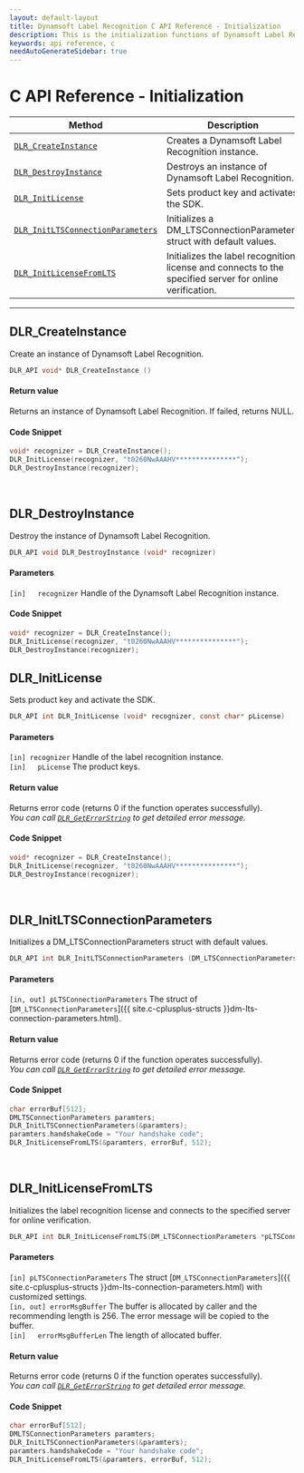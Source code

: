 ```yaml
---
layout: default-layout
title: Dynamsoft Label Recognition C API Reference - Initialization
description: This is the initialization functions of Dynamsoft Label Recognition for C API Reference.
keywords: api reference, c
needAutoGenerateSidebar: true
---
```


# C API Reference - Initialization

| Method               | Description |
|----------------------|-------------|
  | [`DLR_CreateInstance`](#dlr_createinstance) | Creates a Dynamsoft Label Recognition instance. |
  | [`DLR_DestroyInstance`](#dlr_destroyinstance) | Destroys an instance of Dynamsoft Label Recognition. |
  | [`DLR_InitLicense`](#dlr_initlicense) | Sets product key and activates the SDK. |
  | [`DLR_InitLTSConnectionParameters`](#dlr_initltsconnectionparameters) | Initializes a DM_LTSConnectionParameters struct with default values. |
  | [`DLR_InitLicenseFromLTS`](#dlr_initlicensefromlts) | Initializes the label recognition license and connects to the specified server for online verification. |

  ---


## DLR_CreateInstance
Create an instance of Dynamsoft Label Recognition.


```c
DLR_API void* DLR_CreateInstance ()	
```   

#### Return value
Returns an instance of Dynamsoft Label Recognition. If failed, returns NULL.



#### Code Snippet
```c
void* recognizer = DLR_CreateInstance();
DLR_InitLicense(recognizer, "t0260NwAAAHV***************");
DLR_DestroyInstance(recognizer);
```


&nbsp;





## DLR_DestroyInstance
Destroy the instance of Dynamsoft Label Recognition.

```c
DLR_API void DLR_DestroyInstance (void* recognizer)	
```   
   
#### Parameters
`[in]	recognizer` Handle of the Dynamsoft Label Recognition instance.

#### Code Snippet
```c
void* recognizer = DLR_CreateInstance();
DLR_InitLicense(recognizer, "t0260NwAAAHV***************");
DLR_DestroyInstance(recognizer);
```

## DLR_InitLicense
Sets product key and activate the SDK.

```c
DLR_API int DLR_InitLicense (void* recognizer, const char* pLicense)
```   
   
#### Parameters
`[in] recognizer` Handle of the label recognition instance.   
`[in]	pLicense` The product keys.

#### Return value
Returns error code (returns 0 if the function operates successfully).    
*You can call [`DLR_GetErrorString`](general.md#dlr_geterrorstring) to get detailed error message.*

#### Code Snippet
```c
void* recognizer = DLR_CreateInstance();
DLR_InitLicense(recognizer, "t0260NwAAAHV***************");
DLR_DestroyInstance(recognizer);
```

&nbsp;


## DLR_InitLTSConnectionParameters
Initializes a DM_LTSConnectionParameters struct with default values.

```c
DLR_API int DLR_InitLTSConnectionParameters (DM_LTSConnectionParameters *pLTSConnectionParameters)
```   

#### Parameters
`[in, out] pLTSConnectionParameters` The struct of [`DM_LTSConnectionParameters`]({{ site.c-cplusplus-structs }}dm-lts-connection-parameters.html).   

#### Return value
Returns error code (returns 0 if the function operates successfully).    
*You can call [`DLR_GetErrorString`](general.md#dlr_geterrorstring) to get detailed error message.*

#### Code Snippet
```c
char errorBuf[512];
DMLTSConnectionParameters paramters;
DLR_InitLTSConnectionParameters(&paramters);
paramters.handshakeCode = "Your handshake code";
DLR_InitLicenseFromLTS(&paramters, errorBuf, 512);
```

&nbsp;

## DLR_InitLicenseFromLTS
Initializes the label recognition license and connects to the specified server for online verification.

```c
DLR_API int DLR_InitLicenseFromLTS(DM_LTSConnectionParameters *pLTSConnectionParameters, char errorMsgBuffer[], const int errorMsgBufferLen)
```   

#### Parameters
`[in] pLTSConnectionParameters` The struct [`DM_LTSConnectionParameters`]({{ site.c-cplusplus-structs }}dm-lts-connection-parameters.html) with customized settings.   
`[in, out] errorMsgBuffer` The buffer is allocated by caller and the recommending length is 256. The error message will be copied to the buffer.  
`[in]	errorMsgBufferLen` The length of allocated buffer.  

#### Return value
Returns error code (returns 0 if the function operates successfully).    
*You can call [`DLR_GetErrorString`](general.md#dlr_geterrorstring) to get detailed error message.*

#### Code Snippet
```c
char errorBuf[512];
DMLTSConnectionParameters paramters;
DLR_InitLTSConnectionParameters(&paramters);
paramters.handshakeCode = "Your handshake code";
DLR_InitLicenseFromLTS(&paramters, errorBuf, 512);
```

&nbsp;

